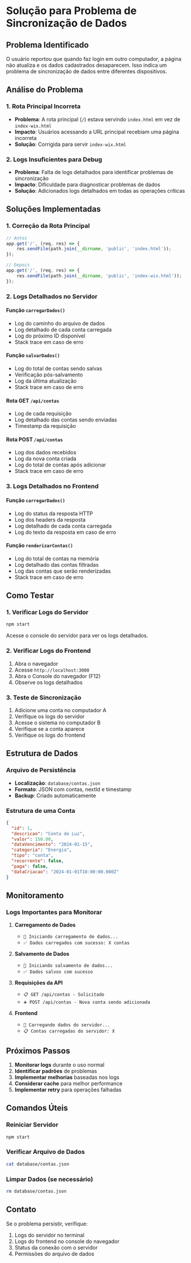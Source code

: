 # Solução para Problema de Sincronização de Dados

## Problema Identificado

O usuário reportou que quando faz login em outro computador, a página não atualiza e os dados cadastrados desaparecem. Isso indica um problema de sincronização de dados entre diferentes dispositivos.

## Análise do Problema

### 1. **Rota Principal Incorreta**
- **Problema**: A rota principal (`/`) estava servindo `index.html` em vez de `index-wix.html`
- **Impacto**: Usuários acessando a URL principal recebiam uma página incorreta
- **Solução**: Corrigida para servir `index-wix.html`

### 2. **Logs Insuficientes para Debug**
- **Problema**: Falta de logs detalhados para identificar problemas de sincronização
- **Impacto**: Dificuldade para diagnosticar problemas de dados
- **Solução**: Adicionados logs detalhados em todas as operações críticas

## Soluções Implementadas

### 1. **Correção da Rota Principal**

```javascript
// Antes
app.get('/', (req, res) => {
    res.sendFile(path.join(__dirname, 'public', 'index.html'));
});

// Depois
app.get('/', (req, res) => {
    res.sendFile(path.join(__dirname, 'public', 'index-wix.html'));
});
```

### 2. **Logs Detalhados no Servidor**

#### Função `carregarDados()`
- Log do caminho do arquivo de dados
- Log detalhado de cada conta carregada
- Log do próximo ID disponível
- Stack trace em caso de erro

#### Função `salvarDados()`
- Log do total de contas sendo salvas
- Verificação pós-salvamento
- Log da última atualização
- Stack trace em caso de erro

#### Rota GET `/api/contas`
- Log de cada requisição
- Log detalhado das contas sendo enviadas
- Timestamp da requisição

#### Rota POST `/api/contas`
- Log dos dados recebidos
- Log da nova conta criada
- Log do total de contas após adicionar
- Stack trace em caso de erro

### 3. **Logs Detalhados no Frontend**

#### Função `carregarDados()`
- Log do status da resposta HTTP
- Log dos headers da resposta
- Log detalhado de cada conta carregada
- Log do texto da resposta em caso de erro

#### Função `renderizarContas()`
- Log do total de contas na memória
- Log detalhado das contas filtradas
- Log das contas que serão renderizadas
- Stack trace em caso de erro

## Como Testar

### 1. **Verificar Logs do Servidor**
```bash
npm start
```
Acesse o console do servidor para ver os logs detalhados.

### 2. **Verificar Logs do Frontend**
1. Abra o navegador
2. Acesse `http://localhost:3000`
3. Abra o Console do navegador (F12)
4. Observe os logs detalhados

### 3. **Teste de Sincronização**
1. Adicione uma conta no computador A
2. Verifique os logs do servidor
3. Acesse o sistema no computador B
4. Verifique se a conta aparece
5. Verifique os logs do frontend

## Estrutura de Dados

### Arquivo de Persistência
- **Localização**: `database/contas.json`
- **Formato**: JSON com contas, nextId e timestamp
- **Backup**: Criado automaticamente

### Estrutura de uma Conta
```json
{
  "id": 1,
  "descricao": "Conta de Luz",
  "valor": 150.00,
  "dataVencimento": "2024-01-15",
  "categoria": "Energia",
  "tipo": "conta",
  "recorrente": false,
  "paga": false,
  "dataCriacao": "2024-01-01T10:00:00.000Z"
}
```

## Monitoramento

### Logs Importantes para Monitorar

1. **Carregamento de Dados**
   - `🔄 Iniciando carregamento de dados...`
   - `✅ Dados carregados com sucesso: X contas`

2. **Salvamento de Dados**
   - `💾 Iniciando salvamento de dados...`
   - `✅ Dados salvos com sucesso`

3. **Requisições da API**
   - `📋 GET /api/contas - Solicitado`
   - `➕ POST /api/contas - Nova conta sendo adicionada`

4. **Frontend**
   - `🔄 Carregando dados do servidor...`
   - `📋 Contas carregadas do servidor: X`

## Próximos Passos

1. **Monitorar logs** durante o uso normal
2. **Identificar padrões** de problemas
3. **Implementar melhorias** baseadas nos logs
4. **Considerar cache** para melhor performance
5. **Implementar retry** para operações falhadas

## Comandos Úteis

### Reiniciar Servidor
```bash
npm start
```

### Verificar Arquivo de Dados
```bash
cat database/contas.json
```

### Limpar Dados (se necessário)
```bash
rm database/contas.json
```

## Contato

Se o problema persistir, verifique:
1. Logs do servidor no terminal
2. Logs do frontend no console do navegador
3. Status da conexão com o servidor
4. Permissões do arquivo de dados 